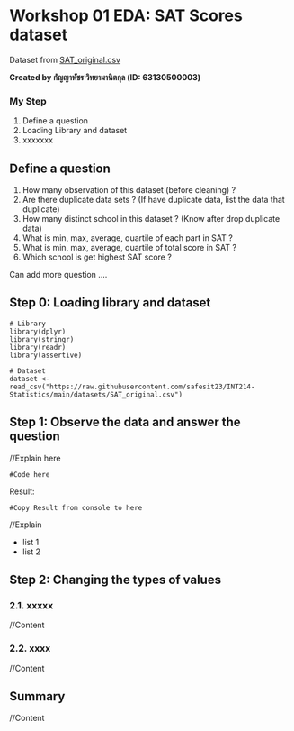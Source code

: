 # Workshop 01 EDA: SAT Scores dataset

Dataset from [SAT_original.csv](https://raw.githubusercontent.com/safesit23/INT214-Statistics/main/datasets/SAT_original.csv)

**Created by กัญญาพัชร วิทยามานิตกุล (ID: 63130500003)**

### My Step
1. Define a question
2. Loading Library and dataset
3. xxxxxxx

## Define a question

1. How many observation of this dataset (before cleaning) ?
2. Are there duplicate data sets ? (If have duplicate data, list the data that duplicate)
3. How many distinct school in this dataset ? (Know after drop duplicate data)
4. What is min, max, average, quartile of each part in SAT ?
5. What is min, max, average, quartile of total score in SAT ?
6. Which school is get highest SAT score ?

Can add more question ....

## Step 0: Loading library and dataset

```
# Library
library(dplyr)
library(stringr)
library(readr)
library(assertive)

# Dataset
dataset <- read_csv("https://raw.githubusercontent.com/safesit23/INT214-Statistics/main/datasets/SAT_original.csv")

```

## Step 1: Observe the data and answer the question

//Explain here

```
#Code here
```

Result:

```
#Copy Result from console to here
```

//Explain

- list 1
- list 2

## Step 2: Changing the types of values

### 2.1. xxxxx
//Content

### 2.2. xxxx
//Content

## Summary
//Content
